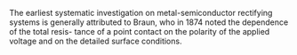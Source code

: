 The earliest systematic investigation on metal-semiconductor rectifying systems is generally attributed to Braun, who in 1874 noted the dependence of the total resis-
tance of a point contact on the polarity of the applied voltage and on the detailed surface conditions.
